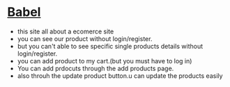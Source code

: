 #  [Babel](https://babeljs.io/)

* this site all about a ecomerce site
* you can see our product without login/register.
* but you can't able to see specific single products details without login/register.
* you can add product to my cart.(but you must have to log in)
* You can add prdocuts through the add products page.
* also throuh the update product button.u can update the products easily
